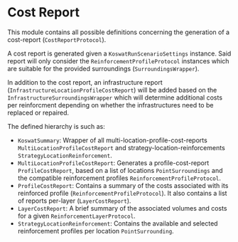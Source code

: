 # Cost Report

This module contains all possible definitions concerning the generation of a cost-report (`CostReportProtocol`).

A cost report is generated given a `KoswatRunScenarioSettings` instance. Said report will only consider the `ReinforcementProfileProtocol` instances which are suitable for the provided surroundings (`SurroundingsWrapper`).

In addition to the cost report, an infrastructure report (`InfrastructureLocationProfileCostReport`) will be added based on the `InfrastructureSurroundingsWrapper` which will determine additional costs per reinforcment depending on whether the infrastructures need to be replaced or repaired.

The defined hierarchy is such as: 
- `KoswatSummary`: Wrapper of all multi-location-profile-cost-reports `MultiLocationProfileCostReport` and strategy-location-reinforcements `StrategyLocationReinforcement`.
- `MultiLocationProfileCostReport`: Generates a profile-cost-report `ProfileCostReport`, based on a list of locations `PointSurroundings` and the compatible reinforcement profiles `ReinforcementProfileProtocol`.
- `ProfileCostReport`: Contains a summary of the costs associated with its reinforced profile (`ReinforcementProfileProtocol`). It also contains a list of reports per-layer (`LayerCostReport`).
- `LayerCostReport`: A brief summary of the associated volumes and costs for a given `ReinforcementLayerProtocol`.
- `StrategyLocationReinforcement`: Contains the available and selected reinforcement profiles per location `PointSurrounding`.